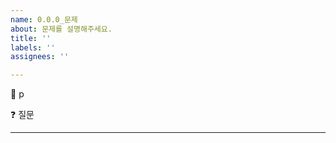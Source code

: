 ```yaml
---
name: 0.0.0_문제
about: 문제를 설명해주세요.
title: ''
labels: ''
assignees: ''

---
```


<!--
제목 예시 : 10.1_원시 값은 무엇이며 객체 타입의 값은 어떤 점이 다른가요?
내용 예시 :
📝 321p
❓ 원시 값은 무엇이며, 객체 타입의 값은 어떤 점이 다른가요?

답변 예시) 원시 값은 변경 불가능한 데이터 타입으로 JS에서 기본적인 데이터 유형입니다. 숫자, 문자열, 불리언, null 등이 있습니다. 객체 타입의 값은 원시 타입의 값과 다르게 변경이 가능합니다.
-->

📝 p

❓ 질문

---

<!--
**Issue Checklist**
- [ ] assignees
- [ ] label
-->
